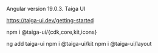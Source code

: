 Angular version 19.0.3.
Taiga UI

https://taiga-ui.dev/getting-started

npm i @taiga-ui/{cdk,core,kit,icons}

ng add taiga-ui
npm i @taiga-ui/kit
npm i @taiga-ui/layout
